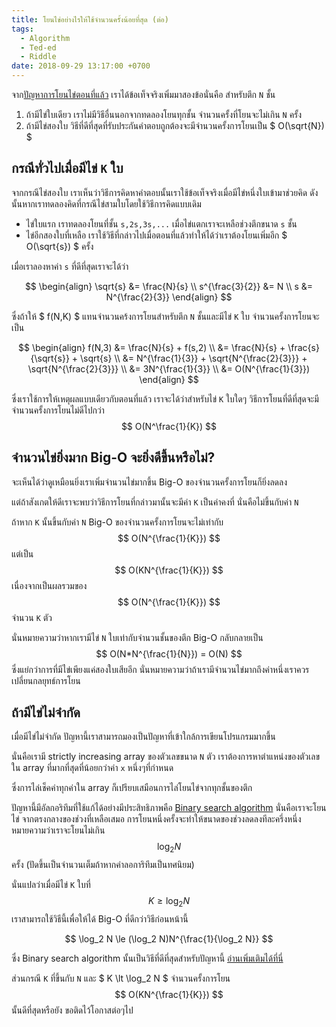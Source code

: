 ```yaml
---
title: โยนไข่อย่างไรให้ใช้จำนวนครั้งน้อยที่สุด (ต่อ)
tags:
  - Algorithm
  - Ted-ed
  - Riddle
date: 2018-09-29 13:17:00 +0700
---
```


จาก[ปัญหาการโยนไข่ตอนที่แล้ว][previous] เราได้ข้อเท็จจริงเพิ่มมาสองข้อนั่นคือ สำหรับตึก `N` ชั้น

1. ถ้ามีไข่ใบเดียว เราไม่มีวิธีอื่นนอกจากทดลองโยนทุกชั้น จำนวนครั้งที่โยนจะไม่เกิน `N` ครั้ง
2. ถ้ามีไข่สองใบ วิธีที่ดีที่สุดที่รับประกันคำตอบถูกต้องจะมีจำนวนครั้งการโยนเป็น $ O(\sqrt{N}) $

กรณีทั่วไปเมื่อมีไข่ `K` ใบ
----

จากกรณีไข่สองใบ เราเห็นว่าวิธีการคิดหาคำตอบนั้นเราใช้ข้อเท็จจริงเมื่อมีไข่หนึ่งใบเข้ามาช่วยคิด
ดังนั้นหากเราทดลองคิดที่กรณีไข่สามใบโดยใช้วิธีการคิดแบบเดิม

- ไข่ใบแรก เราทดลองโยนที่ชั้น `s,2s,3s,...` เมื่อไข่แตกเราจะเหลือช่วงตึกขนาด `s` ชั้น
- ไข่อีกสองใบที่เหลือ เราใช้วิธีที่กล่าวไปเมื่อตอนที่แล้วทำให้ได้ว่าเราต้องโยนเพิ่มอีก $ O(\sqrt{s}) $ ครั้ง

เมื่อเราลองหาค่า `s` ที่ดีที่สุดเราจะได้ว่า

$$ \begin{align}
    \sqrt{s}          &=    \frac{N}{s}   \\
    s^{\frac{3}{2}}   &=    N             \\
    s                 &=    N^{\frac{2}{3}}
\end{align} $$

ซึ่งถ้าให้ $ f(N,K) $ แทนจำนวนคร้งการโยนสำหรับตึก `N` ชั้นและมีไข่ `K` ใบ จำนวนครั้งการโยนจะเป็น

$$ \begin{align}
    f(N,3) &=  \frac{N}{s} + f(s,2) \\
           &=  \frac{N}{s} + \frac{s}{\sqrt{s}} + \sqrt{s} \\
           &=  N^{\frac{1}{3}} + \sqrt{N^{\frac{2}{3}}} +  \sqrt{N^{\frac{2}{3}}} \\
           &=  3N^{\frac{1}{3}} \\
           &=  O(N^{\frac{1}{3}})
\end{align} $$

ซึ่งเราใช้การให้เหตุผลแบบเดียวกับตอนที่แล้ว เราจะได้ว่าสำหรับไข่ `K` ใบใดๆ 
วิธีการโยนที่ดีที่สุดจะมีจำนวนครั้งการโยนไม่ดีไปกว่า $$ O(N^\frac{1}{K}) $$

จำนวนไข่ยิ่งมาก Big-O จะยิ่งดีขึ้นหรือไม่?
----

จะเห็นได้ว่าดูเหมือนยิ่งเราเพิ่มจำนวนไข่มากขึ้น Big-O ของจำนวนครั้งการโยนก็ยิ่งลดลง

แต่ถ้าสังเกตให้ดีเราจะพบว่าวิธีการโยนที่กล่าวมานั้นจะมีค่า `K` เป็นค่าคงที่ นั่นคือไม่ขึ้นกับค่า `N` 

ถ้าหาก `K` นั้นขึ้นกับค่า `N` Big-O ของจำนวนครั้งการโยนจะไม่เท่ากับ $$ O(N^{\frac{1}{K}}) $$
แต่เป็น $$ O(KN^{\frac{1}{K}}) $$ เนื่องจากเป็นผลรวมของ $$ O(N^{\frac{1}{K}}) $$ จำนวน `K` ตัว

นั่นหมายความว่าหากเรามีไข่ `N` ใบเท่ากับจำนวนชั้นของตึก Big-O กลับกลายเป็น 
$$ O(N*N^{\frac{1}{N}}) = O(N) $$ ซึ่งแย่กว่าการที่มีไข่เพียงแค่สองใบเสียอีก
นั่นหมายความว่าถ้าเรามีจำนวนไข่มากถึงค่าหนึ่งเราควรเปลี่ยนกลยุทธ์การโยน

ถ้ามีไข่ไม่จำกัด
----

เมื่อมีไข่ไม่จำกัด ปัญหานี้เราสามารถมองเป็นปัญหาที่เข้าใกล้การเขียนโปรแกรมมากขึ้น

นั่นคือเรามี strictly increasing array ของตัวเลขขนาด `N` ตัว
เราต้องการหาตำแหน่งของตัวเลขใน array ที่มากที่สุดที่น้อยกว่าค่า `x` หนึ่งๆที่กำหนด

ซึ่งการไล่เช็คค่าทุกค่าใน array ก็เปรียบเสมือนการไล่โยนไข่จากทุกชั้นของตึก

ปัญหานี้มีอัลกอริทึมที่ใช้แก้ได้อย่างมีประสิทธิภาพคือ [Binary search algorithm][binary] นั่นคือเราจะโยนไข่
จากตรงกลางของช่วงที่เหลือเสมอ การโยนหนึ่งครั้งจะทำให้ขนาดของช่วงลดลงทีละครึ่งหนึ่ง
หมายความว่าเราจะโยนไม่เกิน $$ \log_2 N $$ ครั้ง (ปัดขึ้นเป็นจำนวนเต็มถ้าหากค่าลอการิทึมเป็นทศนิยม)

นั่นแปลว่าเมื่อมีไข่ `K` ใบที่ $$ K \ge \log_2 N $$ เราสามารถใช้วิธีนี้เพื่อให้ได้ Big-O ที่ดีกว่าวิธีก่อนหน้านี้

$$
  \log_2 N \le (\log_2 N)N^{\frac{1}{\log_2 N}}
$$

ซึ่ง Binary search algorithm นั้นเป็นวิธีที่ดีที่สุดสำหรับปัญหานี้ [อ่านเพิ่มเติมได้ที่นี่][optimal]

ส่วนกรณี `K` ที่ขึ้นกับ `N` และ $ K \lt \log_2 N $ จำนวนครั้งการโยน $$ O(KN^{\frac{1}{K}}) $$ นั้นดีที่สุดหรือยัง ขอติดไว้โอกาสต่อๆไป

[previous]: /2018/09/29/throw-some-eggs.html
[binary]: //en.wikipedia.org/wiki/Binary_search_algorithm
[optimal]: //stackoverflow.com/questions/7578709/is-binary-search-optimal-in-worst-case
